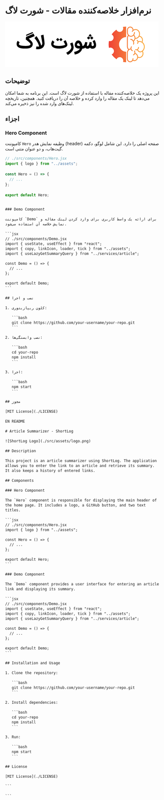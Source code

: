 # نرم‌افزار خلاصه‌کننده مقالات - شورت لاگ

![لوگو شورت لاگ](./src/assets/logo.png)

## توضیحات

این پروژه یک خلاصه‌کننده مقاله با استفاده از شورت لاگ است. این برنامه به شما امکان می‌دهد تا لینک یک مقاله را وارد کرده و خلاصه آن را دریافت کنید. همچنین، تاریخچه لینک‌های وارد شده را نیز ذخیره می‌کند.

## اجزاء

### Hero Component

کامپوننت `Hero` وظیفه نمایش هدر (header) صفحه اصلی را دارد. این شامل لوگو، دکمه گیت‌هاب، و دو عنوان متنی است.

```jsx
// ./src/components/Hero.jsx
import { logo } from "../assets";

const Hero = () => {
  // ...
};

export default Hero;
```
````

### Demo Component

کامپوننت `Demo` برای ارائه یک واسط کاربری برای وارد کردن لینک مقاله و نمایش خلاصه آن استفاده می‌شود.

```jsx
// ./src/components/Demo.jsx
import { useState, useEffect } from "react";
import { copy, linkIcon, loader, tick } from "../assets";
import { useLazyGetSummaryQuery } from "../services/article";

const Demo = () => {
  // ...
};

export default Demo;
```

## نصب و اجرا

1. کلون ریپازیتوری:

   ```bash
   git clone https://github.com/your-username/your-repo.git
   ```

2. نصب وابستگی‌ها:

   ```bash
   cd your-repo
   npm install
   ```

3. اجرا:

   ```bash
   npm start
   ```

## مجوز

[MIT License](./LICENSE)

EN README

# Article Summarizer - ShortLog

![ShortLog Logo](./src/assets/logo.png)

## Description

This project is an article summarizer using ShortLog. The application allows you to enter the link to an article and retrieve its summary. It also keeps a history of entered links.

## Components

### Hero Component

The `Hero` component is responsible for displaying the main header of the home page. It includes a logo, a GitHub button, and two text titles.

```jsx
// ./src/components/Hero.jsx
import { logo } from "../assets";

const Hero = () => {
  // ...
};

export default Hero;
```

### Demo Component

The `Demo` component provides a user interface for entering an article link and displaying its summary.

```jsx
// ./src/components/Demo.jsx
import { useState, useEffect } from "react";
import { copy, linkIcon, loader, tick } from "../assets";
import { useLazyGetSummaryQuery } from "../services/article";

const Demo = () => {
  // ...
};

export default Demo;
```

## Installation and Usage

1. Clone the repository:

   ```bash
   git clone https://github.com/your-username/your-repo.git
   ```

2. Install dependencies:

   ```bash
   cd your-repo
   npm install
   ```

3. Run:

   ```bash
   npm start
   ```

## License

[MIT License](./LICENSE)

```

```